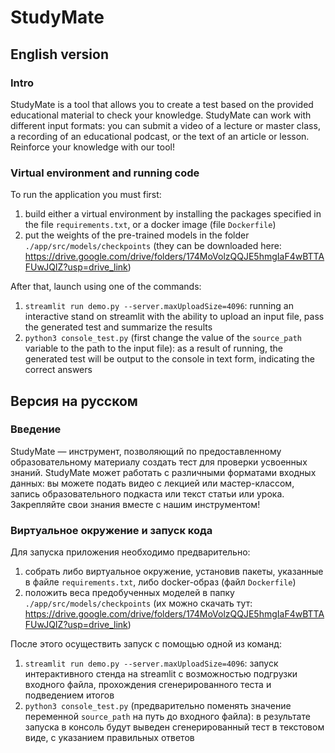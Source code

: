 # StudyMate

## English version

### Intro

StudyMate is a tool that allows you to create a test based on the provided educational material to check your knowledge. StudyMate can work with different input formats: you can submit a video of a lecture or master class, a recording of an educational podcast, or the text of an article or lesson. Reinforce your knowledge with our tool!

### Virtual environment and running code

To run the application you must first:

1. build either a virtual environment by installing the packages specified in the file ```requirements.txt```, or a docker image (file ```Dockerfile```)
2. put the weights of the pre-trained models in the folder ```./app/src/models/checkpoints``` (they can be downloaded here: https://drive.google.com/drive/folders/174MoVolzQQJE5hmgIaF4wBTTAFUwJQIZ?usp=drive_link)

After that, launch using one of the commands:

1. ```streamlit run demo.py --server.maxUploadSize=4096```: running an interactive stand on streamlit with the ability to upload an input file, pass the generated test and summarize the results
2. ```python3 console_test.py``` (first change the value of the ```source_path``` variable to the path to the input file): as a result of running, the generated test will be output to the console in text form, indicating the correct answers

## Версия на русском

### Введение

StudyMate — инструмент, позволяющий по предоставленному образовательному материалу создать тест для проверки усвоенных знаний. StudyMate может работать с различными форматами входных данных: вы можете подать видео с лекцией или мастер-классом, запись образовательного подкаста или текст статьи или урока. Закрепляйте свои знания вместе с нашим инструментом!

### Виртуальное окружение и запуск кода

Для запуска приложения необходимо предварительно:

1. собрать либо виртуальное окружение, установив пакеты, указанные в файле ```requirements.txt```, либо docker-образ (файл ```Dockerfile```)
2. положить веса предобученных моделей в папку ```./app/src/models/checkpoints``` (их можно скачать тут: https://drive.google.com/drive/folders/174MoVolzQQJE5hmgIaF4wBTTAFUwJQIZ?usp=drive_link)

После этого осуществить запуск с помощью одной из команд:

1. ```streamlit run demo.py --server.maxUploadSize=4096```: запуск интерактивного стенда на streamlit с возможностью подгрузки входного файла, прохождения сгенерированного теста и подведением итогов
2. ```python3 console_test.py``` (предварительно поменять значение переменной ```source_path``` на путь до входного файла): в результате запуска в консоль будут выведен сгенерированный тест в текстовом виде, с указанием правильных ответов
